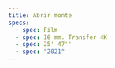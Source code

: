 ```yaml
---
title: Abrir monte
specs:
  - spec: Film
  - spec: 16 mm. Transfer 4K
  - spec: 25' 47''
  - spec: "2021"
---
```

